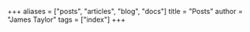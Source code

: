 +++
aliases = ["posts", "articles", "blog", "docs"]
title = "Posts"
author = "James Taylor"
tags = ["index"]
+++

